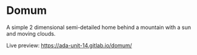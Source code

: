 # Domum

A simple 2 dimensional semi-detailed home behind a mountain with a sun and moving clouds.

Live preview: https://ada-unit-14.gitlab.io/domum/
